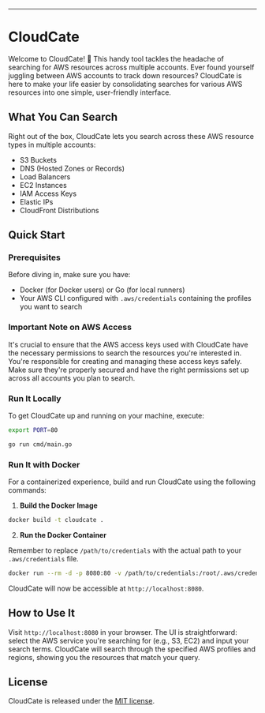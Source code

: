 ---

# CloudCate

Welcome to CloudCate! 🚀 This handy tool tackles the headache of searching for AWS resources across multiple accounts. Ever found yourself juggling between AWS accounts to track down resources? CloudCate is here to make your life easier by consolidating searches for various AWS resources into one simple, user-friendly interface.

## What You Can Search

Right out of the box, CloudCate lets you search across these AWS resource types in multiple accounts:
- S3 Buckets
- DNS (Hosted Zones or Records)
- Load Balancers
- EC2 Instances
- IAM Access Keys
- Elastic IPs
- CloudFront Distributions

## Quick Start

### Prerequisites

Before diving in, make sure you have:
- Docker (for Docker users) or Go (for local runners)
- Your AWS CLI configured with `.aws/credentials` containing the profiles you want to search

### Important Note on AWS Access

It's crucial to ensure that the AWS access keys used with CloudCate have the necessary permissions to search the resources you're interested in. You're responsible for creating and managing these access keys safely. Make sure they're properly secured and have the right permissions set up across all accounts you plan to search.

### Run It Locally

To get CloudCate up and running on your machine, execute:

```bash
export PORT=80
```

```bash
go run cmd/main.go
```

### Run It with Docker

For a containerized experience, build and run CloudCate using the following commands:

1. **Build the Docker Image**

```bash
docker build -t cloudcate .
```

2. **Run the Docker Container**

Remember to replace `/path/to/credentials` with the actual path to your `.aws/credentials` file.

```bash
docker run --rm -d -p 8080:80 -v /path/to/credentials:/root/.aws/credentials cloudcate:latest
```

CloudCate will now be accessible at `http://localhost:8080`.

## How to Use It

Visit `http://localhost:8080` in your browser. The UI is straightforward: select the AWS service you're searching for (e.g., S3, EC2) and input your search terms. CloudCate will search through the specified AWS profiles and regions, showing you the resources that match your query.


## License

CloudCate is released under the [MIT license](https://choosealicense.com/licenses/mit/).
